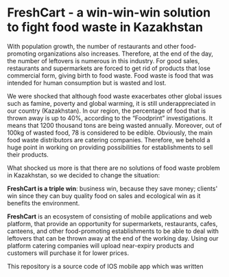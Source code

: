 <h1> FreshCart - a win-win-win solution to fight food waste in Kazakhstan </h1>
With population growth, the number of restaurants and other food-promoting organizations also increases. Therefore, at the end of the day, the number of leftovers is numerous in this industry. For good sales, restaurants and supermarkets are forced to get rid of products that lose commercial form, giving birth to food waste. Food waste is food that was intended for human consumption but is wasted and lost. 

We were shocked that although food waste exacerbates other global issues such as famine, poverty and global warming, it is still underappreciated in our country (Kazakhstan). In our region, the percentage of food that is thrown away is up to 40%, according to the “Foodprint” investigations. It means that 1200 thousand tons are being wasted annually. Moreover, out of 100kg of wasted food, 78 is considered to be edible. Obviously, the main food waste distributors are catering companies. Therefore, we behold a huge point in working on providing possibilities for establishments to sell their products. 

What shocked us more is that there are no solutions of food waste problem in Kazakhstan, so we decided to change the situation: 

**FreshCart is a triple win**: business win, because they save money; clients' win since they can buy quality food on sales and ecological win as it benefits the environment. 

**FreshCart** is an ecosystem of  consisting of mobile applications and web platform, that provide an opportunity for supermarkets, restaurants, cafes, canteens, and other food-promoting establishments to be able to deal with leftovers that can be thrown away at the end of the working day. Using our platform catering companies will upload near-expiry products and customers will purchase it for lower prices. 

This repository is a source code of IOS mobile app which was written

